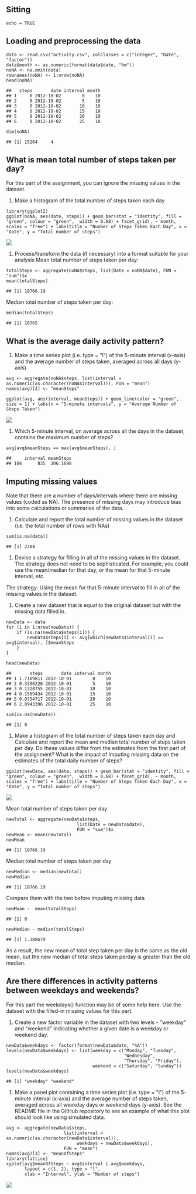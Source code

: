 Sitting
-------

    echo = TRUE

Loading and preprocessing the data
----------------------------------

    data <- read.csv("activity.csv", colClasses = c("integer", "Date", "factor"))
    data$month <- as.numeric(format(data$date, "%m"))
    noNA <- na.omit(data)
    rownames(noNA) <- 1:nrow(noNA)
    head(noNA)

    ##   steps       date interval month
    ## 1     0 2012-10-02        0    10
    ## 2     0 2012-10-02        5    10
    ## 3     0 2012-10-02       10    10
    ## 4     0 2012-10-02       15    10
    ## 5     0 2012-10-02       20    10
    ## 6     0 2012-10-02       25    10

    dim(noNA)

    ## [1] 15264     4

What is mean total number of steps taken per day?
-------------------------------------------------

For this part of the assignment, you can ignore the missing values in
the dataset.

1.  Make a histogram of the total number of steps taken each day

<!-- -->

    library(ggplot2)
    ggplot(noNA, aes(date, steps)) + geom_bar(stat = "identity", fill = "green", colour = "green",  width = 0.68) + facet_grid(. ~ month, scales = "free") + labs(title = "Number of Steps Taken Each Day", x = "Date", y = "Total number of steps")

![](PA1_template_files/figure-markdown_strict/unnamed-chunk-3-1.png)

1.  Process/transform the data (if necessary) into a format suitable for
    your analysis Mean total number of steps taken per day:

<!-- -->

    totalSteps <- aggregate(noNA$steps, list(Date = noNA$date), FUN = "sum")$x
    mean(totalSteps)

    ## [1] 10766.19

Median total number of steps taken per day:

    median(totalSteps)

    ## [1] 10765

What is the average daily activity pattern?
-------------------------------------------

1.  Make a time series plot (i.e. type = "l") of the 5-minute
    interval (x-axis) and the average number of steps taken, averaged
    across all days (y-axis)

<!-- -->

    avg <- aggregate(noNA$steps, list(interval = as.numeric(as.character(noNA$interval))), FUN = "mean")
    names(avg)[2] <- "meanSteps"

    ggplot(avg, aes(interval, meanSteps)) + geom_line(color = "green", size = 1) + labs(x = "5-minute intervals", y = "Average Number of Steps Taken")

![](PA1_template_files/figure-markdown_strict/unnamed-chunk-6-1.png)

1.  Which 5-minute interval, on average across all the days in the
    dataset, contains the maximum number of steps?

<!-- -->

    avg[avg$meanSteps == max(avg$meanSteps), ]

    ##     interval meanSteps
    ## 104      835  206.1698

Imputing missing values
-----------------------

Note that there are a number of days/intervals where there are missing
values (coded as NA). The presence of missing days may introduce bias
into some calculations or summaries of the data.

1.  Calculate and report the total number of missing values in the
    dataset (i.e. the total number of rows with NAs)

<!-- -->

    sum(is.na(data))

    ## [1] 2304

1.  Devise a strategy for filling in all of the missing values in
    the dataset. The strategy does not need to be sophisticated. For
    example, you could use the mean/median for that day, or the mean for
    that 5-minute interval, etc.

The strategy: Using the mean for that 5-minute interval to fill in all
of the missing values in the dataset.

1.  Create a new dataset that is equal to the original dataset but with
    the missing data filled in.

<!-- -->

    newData <- data 
    for (i in 1:nrow(newData)) {
        if (is.na(newData$steps[i])) {
            newData$steps[i] <- avg[which(newData$interval[i] == avg$interval), ]$meanSteps
        }
    }

    head(newData)

    ##       steps       date interval month
    ## 1 1.7169811 2012-10-01        0    10
    ## 2 0.3396226 2012-10-01        5    10
    ## 3 0.1320755 2012-10-01       10    10
    ## 4 0.1509434 2012-10-01       15    10
    ## 5 0.0754717 2012-10-01       20    10
    ## 6 2.0943396 2012-10-01       25    10

    sum(is.na(newData))

    ## [1] 0

1.  Make a histogram of the total number of steps taken each day and
    Calculate and report the mean and median total number of steps taken
    per day. Do these values differ from the estimates from the first
    part of the assignment? What is the impact of imputing missing data
    on the estimates of the total daily number of steps?

<!-- -->

    ggplot(newData, aes(date, steps)) + geom_bar(stat = "identity", fill = "green", colour = "green",  width = 0.68) + facet_grid(. ~ month, scales = "free") + labs(title = "Number of Steps Taken Each Day", x = "Date", y = "Total number of steps")

![](PA1_template_files/figure-markdown_strict/unnamed-chunk-10-1.png)

Mean total number of steps taken per day

    newTotal <- aggregate(newData$steps, 
                               list(Date = newData$date), 
                               FUN = "sum")$x
    newMean <- mean(newTotal)
    newMean

    ## [1] 10766.19

Median total number of steps taken per day

    newMedian <- median(newTotal)
    newMedian

    ## [1] 10766.19

Compare them with the two before imputing missing data

    newMean -  mean(totalSteps)

    ## [1] 0

    newMedian - median(totalSteps)

    ## [1] 1.188679

As a result, the new mean of total step taken per day is the same as the
old mean, but the new median of total steps taken perday is greater than
the old median.

Are there differences in activity patterns between weekdays and weekends?
-------------------------------------------------------------------------

For this part the weekdays() function may be of some help here. Use the
dataset with the filled-in missing values for this part.

1.  Create a new factor variable in the dataset with two levels -
    "weekday" and "weekend" indicating whether a given date is a weekday
    or weekend day.

<!-- -->

    newData$weekdays <- factor(format(newData$date, "%A"))
    levels(newData$weekdays) <- list(weekday = c("Monday", "Tuesday",
                                                 "Wednesday", 
                                                 "Thursday", "Friday"),
                                     weekend = c("Saturday", "Sunday"))
    levels(newData$weekdays)

    ## [1] "weekday" "weekend"

1.  Make a panel plot containing a time series plot (i.e. type = "l") of
    the 5-minute interval (x-axis) and the average number of steps
    taken, averaged across all weekday days or weekend days (y-axis).
    See the README file in the GitHub repository to see an example of
    what this plot should look like using simulated data.

<!-- -->

    avg <- aggregate(newData$steps, 
                          list(interval = as.numeric(as.character(newData$interval)), 
                               weekdays = newData$weekdays),
                          FUN = "mean")
    names(avg)[3] <- "meanOfSteps"
    library(lattice)
    xyplot(avg$meanOfSteps ~ avg$interval | avg$weekdays, 
           layout = c(1, 2), type = "l", 
           xlab = "Interval", ylab = "Number of steps")

![](PA1_template_files/figure-markdown_strict/unnamed-chunk-15-1.png)
